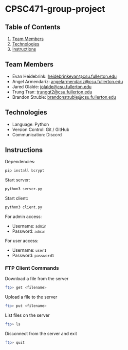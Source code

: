 # CPSC471-group-project

## Table of Contents

1. [Team Members](#team-members)
2. [Technologies](#technologies)
3. [Instructions](#instructions)

## Team Members

- Evan Heidebrink: heidebrinkevan@csu.fullerton.edu
- Angel Armendariz: angelarmendariz@csu.fullerton.edu
- Jared Olalde: jolalde@csu.fullerton.edu
- Trung Tran: trungqt2@csu.fullerton.edu
- Brandon Struble: brandonstruble@csu.fullerton.edu

## Technologies

- Language: Python
- Version Control: Git / GitHub
- Communication: Discord

## Instructions

Dependencies:

```bash
pip install bcrypt
```

Start server:

```bash
python3 server.py
```

Start client:

```bash
python3 client.py
```

For admin access:

- Username: `admin`
- Password: `admin`

For user access:

- Username: `user1`
- Password: `password1`

### FTP Client Commands

Download a file from the server

```bash
ftp> get <filename>
```

Upload a file to the server

```bash
ftp> put <filename>
```

List files on the server

```bash
ftp> ls
```

Disconnect from the server and exit

```bash
ftp> quit
```
